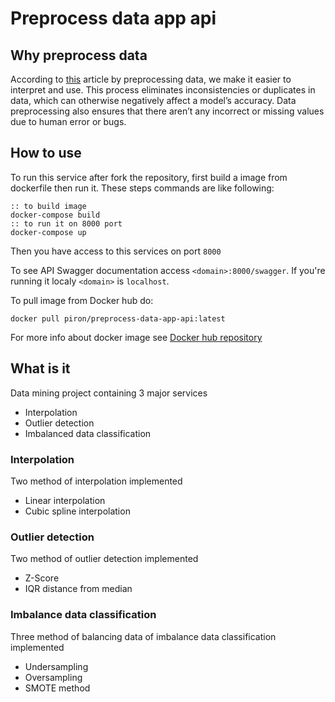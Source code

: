 # Preprocess data app api
## Why preprocess data
According to [this](https://learn.g2.com/data-preprocessing#:~:text=By%20preprocessing%20data%2C%20we%20make,to%20human%20error%20or%20bugs.) article by preprocessing data, we make it easier to interpret and use. This process eliminates inconsistencies or duplicates in data, which can otherwise negatively affect a model’s accuracy. Data preprocessing also ensures that there aren’t any incorrect or missing values due to human error or bugs.
## How to use
To run this service after fork the repository, first build a image from dockerfile then run it. These steps commands are like following:
```batch
:: to build image
docker-compose build
:: to run it on 8000 port
docker-compose up 
```
Then you have access to this services on port `8000`

To see API Swagger documentation access `<domain>:8000/swagger`. If you're running it localy `<domain>` is `localhost`.

To pull image from Docker hub do:
```
docker pull piron/preprocess-data-app-api:latest
```
For more info about docker image see [Docker hub repository](https://hub.docker.com/repository/docker/piron/preprocess-data-app-api/general)
## What is it
Data mining project containing 3 major services
- Interpolation
- Outlier detection
- Imbalanced data classification 

### Interpolation
Two method of interpolation implemented
- Linear interpolation
- Cubic spline interpolation

### Outlier detection
Two method of outlier detection implemented
- Z-Score
- IQR distance from median

### Imbalance data classification
Three method of balancing data of imbalance data classification implemented
- Undersampling
- Oversampling
- SMOTE method
